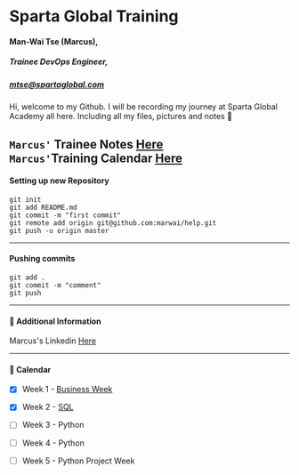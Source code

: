 # Sparta Global Training 
####    **Man-Wai Tse (Marcus)**,
#####   Trainee DevOps Engineer,
#####   [mtse@spartaglobal.com](mailto:mtse@spartaglobal.com)  
  
 Hi, welcome to my Github. I will be recording my journey
 at Sparta Global Academy all here. Including all my files,
 pictures and notes :notebook_with_decorative_cover: 


``` Marcus' ``` Trainee Notes
 [Here](https://github.com/marwai/DevOps/tree/master/DevOps)   
``` Marcus' ```Training Calendar [Here](https://github.com/marwai/DevOps#calendar-calendar)
---
#### Setting up new Repository 
```
git init
git add README.md
git commit -m "first commit"
git remote add origin git@github.com:marwai/help.git
git push -u origin master
```
___
#### Pushing commits

```
git add .
git commit -m "comment"
git push
```
___

#### :blue_book: Additional Information
Marcus's Linkedin [Here](https://www.linkedin.com/in/man-wai-tse-96mt/)

___

#### :calendar: Calendar 
- [x] Week 1 - [Business Week](https://github.com/marwai/DevOps/tree/master/DevOps/Week%201%20Business%20Week)
- [x] Week 2 - [SQL](https://github.com/marwai/DevOps/tree/master/DevOps/Week%202%20SQL%20Week)
- [ ] Week 3 - Python  
- [ ] Week 4 - Python 
- [ ] Week 5 - Python Project Week

